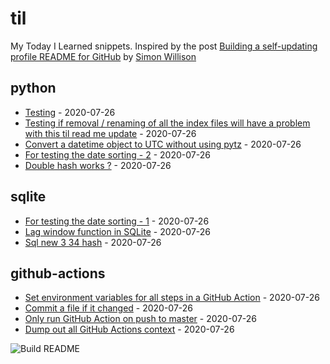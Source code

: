 # til

My Today I Learned snippets. Inspired by the post [Building a self-updating profile README for GitHub](https://simonwillison.net/2020/Jul/10/self-updating-profile-readme/) by [Simon Willison](https://github.com/simonw) 

<!-- index starts -->
## python

* [Testing](https://github.com/vidyabhandary/til/blob/master/python/test.md) - 2020-07-26
* [Testing if removal / renaming of all the index files will have a problem with this til read me update](https://github.com/vidyabhandary/til/blob/master/python/RemovedIndexFiles.md) - 2020-07-26
* [Convert a datetime object to UTC without using pytz](https://github.com/vidyabhandary/til/blob/master/python/convert-to-utc-without-pytz.md) - 2020-07-26
* [For testing the date sorting - 2](https://github.com/vidyabhandary/til/blob/master/python/python_setdefault.md) - 2020-07-26
* [Double hash works ?](https://github.com/vidyabhandary/til/blob/master/python/python_check.md) - 2020-07-26

## sqlite

* [For testing the date sorting - 1](https://github.com/vidyabhandary/til/blob/master/sqlite/sql_new_11_32.md) - 2020-07-26
* [Lag window function in SQLite](https://github.com/vidyabhandary/til/blob/master/sqlite/lag-window-function.md) - 2020-07-26
* [Sql new 3 34 hash](https://github.com/vidyabhandary/til/blob/master/sqlite/sql_new_3_24.md) - 2020-07-26

## github-actions

* [Set environment variables for all steps in a GitHub Action](https://github.com/vidyabhandary/til/blob/master/github-actions/set-environment-for-all-steps.md) - 2020-07-26
* [Commit a file if it changed](https://github.com/vidyabhandary/til/blob/master/github-actions/commit-if-file-changed.md) - 2020-07-26
* [Only run GitHub Action on push to master](https://github.com/vidyabhandary/til/blob/master/github-actions/only-master.md) - 2020-07-26
* [Dump out all GitHub Actions context](https://github.com/vidyabhandary/til/blob/master/github-actions/dump-context.md) - 2020-07-26
<!-- index ends -->

![Build README](https://github.com/vidyabhandary/til/workflows/Build%20README/badge.svg)
